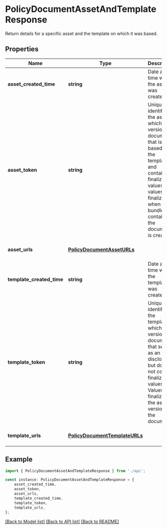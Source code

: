 # PolicyDocumentAssetAndTemplateResponse

Return details for a specific asset and the template on which it was based.

## Properties

Name | Type | Description | Notes
------------ | ------------- | ------------- | -------------
**asset_created_time** | **string** | Date and time when the asset was created. | [optional] [default to undefined]
**asset_token** | **string** | Unique identifier of the asset, which is the version of a document that is based on the template and contains finalized values. The values are finalized when the bundle containing the document is created. | [optional] [default to undefined]
**asset_urls** | [**PolicyDocumentAssetURLs**](PolicyDocumentAssetURLs.md) |  | [optional] [default to undefined]
**template_created_time** | **string** | Date and time when the template was created. | [optional] [default to undefined]
**template_token** | **string** | Unique identifier of the template, which is the version of a document that serves as an initial disclosure but does not contain finalized values. Values are finalized in the asset version of the document. | [optional] [default to undefined]
**template_urls** | [**PolicyDocumentTemplateURLs**](PolicyDocumentTemplateURLs.md) |  | [optional] [default to undefined]

## Example

```typescript
import { PolicyDocumentAssetAndTemplateResponse } from './api';

const instance: PolicyDocumentAssetAndTemplateResponse = {
    asset_created_time,
    asset_token,
    asset_urls,
    template_created_time,
    template_token,
    template_urls,
};
```

[[Back to Model list]](../README.md#documentation-for-models) [[Back to API list]](../README.md#documentation-for-api-endpoints) [[Back to README]](../README.md)
